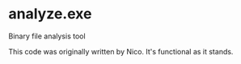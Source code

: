 # analyze.exe
Binary file analysis tool

This code was originally written by Nico.  It's functional as it stands.
